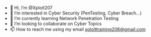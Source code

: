 - 👋 Hi, I’m @Xploit207
- 👀 I’m interested in Cyber Security (PenTesting, Cyber Breach...)
- 🌱 I’m currently learning Network Penetration Testing
- 💞️ I’m looking to collaborate on Cyber Topics
- 📫 How to reach me using my email xploittraining206@gmail.com

<!---
Xploit207/Xploit207 is a ✨ special ✨ repository because its `README.md` (this file) appears on your GitHub profile.
You can click the Preview link to take a look at your changes.
--->
